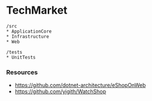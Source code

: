 # TechMarket

```
/src
* ApplicationCore
* Infrastructure
* Web

/tests
* UnitTests
```


### Resources
* https://github.com/dotnet-architecture/eShopOnWeb
* https://github.com/yigith/WatchShop